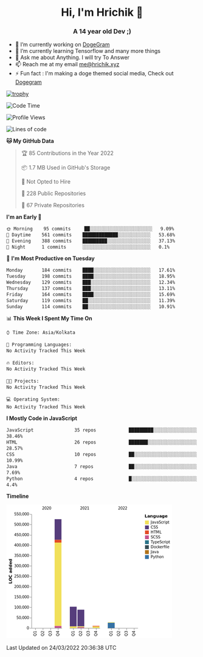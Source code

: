 <h1 align="center">Hi, I'm Hrichik 👋</h1>
<h3 align="center">A 14 year old Dev ;) </h3>


- 🔭 I’m currently working on [DogeGram](https://dogegram.xyz)
- 🌱 I’m currently learning Tensorflow and many more things
- 💬 Ask me about Anything. I will try To Answer
- 📫 Reach me at my email me@hrichik.xyz
- ⚡ Fun fact : I'm making a doge themed social media, Check out [Dogegram](https://dogegram.xyz)

[![trophy](https://github-profile-trophy.vercel.app/?username=hrichiksite)](https://github.com/ryo-ma/github-profile-trophy)



<!--START_SECTION:waka-->
![Code Time](http://img.shields.io/badge/Code%20Time-18%20hrs%2053%20mins-blue)

![Profile Views](http://img.shields.io/badge/Profile%20Views-0-blue)

![Lines of code](https://img.shields.io/badge/From%20Hello%20World%20I%27ve%20Written-756%20Thousand%20lines%20of%20code-blue)

**🐱 My GitHub Data** 

> 🏆 85 Contributions in the Year 2022
 > 
> 📦 1.7 MB Used in GitHub's Storage 
 > 
> 🚫 Not Opted to Hire
 > 
> 📜 228 Public Repositories 
 > 
> 🔑 67 Private Repositories  
 > 
**I'm an Early 🐤** 

```text
🌞 Morning    95 commits     ██░░░░░░░░░░░░░░░░░░░░░░░   9.09% 
🌆 Daytime    561 commits    █████████████░░░░░░░░░░░░   53.68% 
🌃 Evening    388 commits    █████████░░░░░░░░░░░░░░░░   37.13% 
🌙 Night      1 commits      ░░░░░░░░░░░░░░░░░░░░░░░░░   0.1%

```
📅 **I'm Most Productive on Tuesday** 

```text
Monday       184 commits    ████░░░░░░░░░░░░░░░░░░░░░   17.61% 
Tuesday      198 commits    ████░░░░░░░░░░░░░░░░░░░░░   18.95% 
Wednesday    129 commits    ███░░░░░░░░░░░░░░░░░░░░░░   12.34% 
Thursday     137 commits    ███░░░░░░░░░░░░░░░░░░░░░░   13.11% 
Friday       164 commits    ████░░░░░░░░░░░░░░░░░░░░░   15.69% 
Saturday     119 commits    ██░░░░░░░░░░░░░░░░░░░░░░░   11.39% 
Sunday       114 commits    ██░░░░░░░░░░░░░░░░░░░░░░░   10.91%

```


📊 **This Week I Spent My Time On** 

```text
⌚︎ Time Zone: Asia/Kolkata

💬 Programming Languages: 
No Activity Tracked This Week

🔥 Editors: 
No Activity Tracked This Week

🐱‍💻 Projects: 
No Activity Tracked This Week

💻 Operating System: 
No Activity Tracked This Week

```

**I Mostly Code in JavaScript** 

```text
JavaScript               35 repos            █████████░░░░░░░░░░░░░░░░   38.46% 
HTML                     26 repos            ███████░░░░░░░░░░░░░░░░░░   28.57% 
CSS                      10 repos            ██░░░░░░░░░░░░░░░░░░░░░░░   10.99% 
Java                     7 repos             ██░░░░░░░░░░░░░░░░░░░░░░░   7.69% 
Python                   4 repos             █░░░░░░░░░░░░░░░░░░░░░░░░   4.4%

```


**Timeline**

![Chart not found](https://raw.githubusercontent.com/hrichiksite/hrichiksite/master/charts/bar_graph.png) 


 Last Updated on 24/03/2022 20:36:38 UTC
<!--END_SECTION:waka-->
